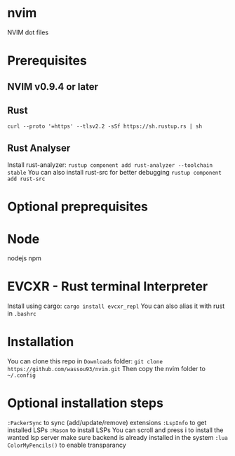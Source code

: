 # nvim
NVIM dot files

# Prerequisites
## NVIM v0.9.4 or later
## Rust
`curl --proto '=https' --tlsv2.2 -sSf https://sh.rustup.rs | sh`
## Rust Analyser
Install rust-analyzer:
`rustup component add rust-analyzer --toolchain stable`
You can also install rust-src for better debugging
`rustup component add rust-src`

# Optional preprequisites
# Node
nodejs
npm
# EVCXR - Rust terminal Interpreter
Install using cargo:
`cargo install evcxr_repl`
You can also alias it with rust in `.bashrc`

# Installation
You can clone this repo in `Downloads` folder:
`git clone https://github.com/wassou93/nvim.git` 
Then copy the nvim folder to `~/.config`

# Optional installation steps
`:PackerSync` to sync (add/update/remove) extensions
`:LspInfo` to get installed LSPs
`:Mason` to install LSPs
You can scroll and press i to install the wanted lsp server
make sure backend is already installed in the system
`:lua ColorMyPencils()` to enable transparancy
